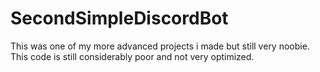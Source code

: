 # SecondSimpleDiscordBot
This was one of my more advanced projects i made but still very noobie.
This code is still considerably poor and not very optimized.

